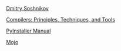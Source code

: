 [Dmitry Soshnikov](https://www.udemy.com/user/dmitry-soshnikov/)

[Compilers: Principles, Techniques, and Tools](https://en.wikipedia.org/wiki/Compilers:_Principles,_Techniques,_and_Tools)

[PyInstaller Manual](https://pyinstaller.org/en/stable/)

[Mojo](https://www.modular.com/max/mojo)
